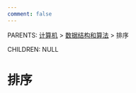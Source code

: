 ```yaml
---
comment: false
---
```


PARENTS: [计算机](/gknows/计算机) > [数据结构和算法](/gknows/数据结构和算法) > 排序

CHILDREN: NULL

# 排序
